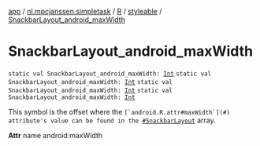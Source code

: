 [app](../../../index.md) / [nl.mpcjanssen.simpletask](../../index.md) / [R](../index.md) / [styleable](index.md) / [SnackbarLayout_android_maxWidth](.)

# SnackbarLayout_android_maxWidth

`static val SnackbarLayout_android_maxWidth: `[`Int`](https://kotlinlang.org/api/latest/jvm/stdlib/kotlin/-int/index.html)
`static val SnackbarLayout_android_maxWidth: `[`Int`](https://kotlinlang.org/api/latest/jvm/stdlib/kotlin/-int/index.html)
`static val SnackbarLayout_android_maxWidth: `[`Int`](https://kotlinlang.org/api/latest/jvm/stdlib/kotlin/-int/index.html)
`static val SnackbarLayout_android_maxWidth: `[`Int`](https://kotlinlang.org/api/latest/jvm/stdlib/kotlin/-int/index.html)

This symbol is the offset where the ``[`android.R.attr#maxWidth`](#) attribute's value can be found in the ``[`#SnackbarLayout`](-snackbar-layout.md) array.

**Attr**
name android:maxWidth


